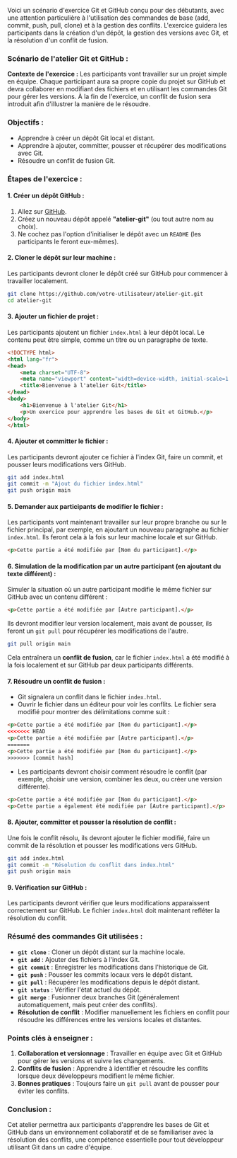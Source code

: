 Voici un scénario d'exercice Git et GitHub conçu pour des débutants, avec une attention particulière à l'utilisation des commandes de base (add, commit, push, pull, clone) et à la gestion des conflits. L'exercice guidera les participants dans la création d'un dépôt, la gestion des versions avec Git, et la résolution d'un conflit de fusion.

### **Scénario de l'atelier Git et GitHub :**

**Contexte de l'exercice :**
Les participants vont travailler sur un projet simple en équipe. Chaque participant aura sa propre copie du projet sur GitHub et devra collaborer en modifiant des fichiers et en utilisant les commandes Git pour gérer les versions. À la fin de l'exercice, un conflit de fusion sera introduit afin d'illustrer la manière de le résoudre.

### **Objectifs :**
- Apprendre à créer un dépôt Git local et distant.
- Apprendre à ajouter, committer, pousser et récupérer des modifications avec Git.
- Résoudre un conflit de fusion Git.

### **Étapes de l'exercice :**

#### **1. Créer un dépôt GitHub :**
1. Allez sur [GitHub](https://github.com).
2. Créez un nouveau dépôt appelé **"atelier-git"** (ou tout autre nom au choix).
3. Ne cochez pas l'option d'initialiser le dépôt avec un `README` (les participants le feront eux-mêmes).

#### **2. Cloner le dépôt sur leur machine :**
Les participants devront cloner le dépôt créé sur GitHub pour commencer à travailler localement.

```bash
git clone https://github.com/votre-utilisateur/atelier-git.git
cd atelier-git
```

#### **3. Ajouter un fichier de projet :**
Les participants ajoutent un fichier `index.html` à leur dépôt local. Le contenu peut être simple, comme un titre ou un paragraphe de texte.

```html
<!DOCTYPE html>
<html lang="fr">
<head>
    <meta charset="UTF-8">
    <meta name="viewport" content="width=device-width, initial-scale=1.0">
    <title>Bienvenue à l'atelier Git</title>
</head>
<body>
    <h1>Bienvenue à l'atelier Git</h1>
    <p>Un exercice pour apprendre les bases de Git et GitHub.</p>
</body>
</html>
```

#### **4. Ajouter et committer le fichier :**
Les participants devront ajouter ce fichier à l'index Git, faire un commit, et pousser leurs modifications vers GitHub.

```bash
git add index.html
git commit -m "Ajout du fichier index.html"
git push origin main
```

#### **5. Demander aux participants de modifier le fichier :**
Les participants vont maintenant travailler sur leur propre branche ou sur le fichier principal, par exemple, en ajoutant un nouveau paragraphe au fichier `index.html`. Ils feront cela à la fois sur leur machine locale et sur GitHub.

```html
<p>Cette partie a été modifiée par [Nom du participant].</p>
```

#### **6. Simulation de la modification par un autre participant (en ajoutant du texte différent) :**
Simuler la situation où un autre participant modifie le même fichier sur GitHub avec un contenu différent :

```html
<p>Cette partie a été modifiée par [Autre participant].</p>
```

Ils devront modifier leur version localement, mais avant de pousser, ils feront un `git pull` pour récupérer les modifications de l'autre.

```bash
git pull origin main
```

Cela entraînera un **conflit de fusion**, car le fichier `index.html` a été modifié à la fois localement et sur GitHub par deux participants différents.

#### **7. Résoudre un conflit de fusion :**
- Git signalera un conflit dans le fichier `index.html`.
- Ouvrir le fichier dans un éditeur pour voir les conflits. Le fichier sera modifié pour montrer des délimitations comme suit :

```html
<p>Cette partie a été modifiée par [Nom du participant].</p>
<<<<<<< HEAD
<p>Cette partie a été modifiée par [Autre participant].</p>
=======
<p>Cette partie a été modifiée par [Nom du participant].</p>
>>>>>>> [commit hash]
```

- Les participants devront choisir comment résoudre le conflit (par exemple, choisir une version, combiner les deux, ou créer une version différente).

```html
<p>Cette partie a été modifiée par [Nom du participant].</p>
<p>Cette partie a également été modifiée par [Autre participant].</p>
```

#### **8. Ajouter, committer et pousser la résolution de conflit :**
Une fois le conflit résolu, ils devront ajouter le fichier modifié, faire un commit de la résolution et pousser les modifications vers GitHub.

```bash
git add index.html
git commit -m "Résolution du conflit dans index.html"
git push origin main
```

#### **9. Vérification sur GitHub :**
Les participants devront vérifier que leurs modifications apparaissent correctement sur GitHub. Le fichier `index.html` doit maintenant refléter la résolution du conflit.

### **Résumé des commandes Git utilisées :**

- **`git clone`** : Cloner un dépôt distant sur la machine locale.
- **`git add`** : Ajouter des fichiers à l'index Git.
- **`git commit`** : Enregistrer les modifications dans l'historique de Git.
- **`git push`** : Pousser les commits locaux vers le dépôt distant.
- **`git pull`** : Récupérer les modifications depuis le dépôt distant.
- **`git status`** : Vérifier l'état actuel du dépôt.
- **`git merge`** : Fusionner deux branches Git (généralement automatiquement, mais peut créer des conflits).
- **Résolution de conflit** : Modifier manuellement les fichiers en conflit pour résoudre les différences entre les versions locales et distantes.

### **Points clés à enseigner :**
1. **Collaboration et versionnage** : Travailler en équipe avec Git et GitHub pour gérer les versions et suivre les changements.
2. **Conflits de fusion** : Apprendre à identifier et résoudre les conflits lorsque deux développeurs modifient le même fichier.
3. **Bonnes pratiques** : Toujours faire un `git pull` avant de pousser pour éviter les conflits.

### **Conclusion :**
Cet atelier permettra aux participants d'apprendre les bases de Git et GitHub dans un environnement collaboratif et de se familiariser avec la résolution des conflits, une compétence essentielle pour tout développeur utilisant Git dans un cadre d'équipe.